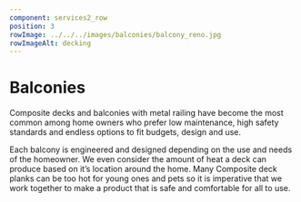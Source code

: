 ```yaml
---
component: services2_row
position: 3
rowImage: ../../../images/balconies/balcony_reno.jpg
rowImageAlt: decking
---
```

#  Balconies

Composite decks and balconies with metal railing have become the most common among home owners who prefer low maintenance, high safety standards and endless options to fit budgets, design and use.

Each balcony is engineered and designed depending on the use and needs of the homeowner. We even consider the amount of heat a deck can produce based on it’s location around the home. Many Composite deck planks can be too hot for young ones and pets so it is imperative that we work together to make a product that is safe and comfortable for all to use.



